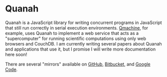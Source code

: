 Quanah
======

Quanah is a JavaScript library for writing concurrent programs in JavaScript
that still run correctly in serial execution environments.
[Qmachine](http://qmachine.org), for example, uses Quanah to implement a web
service that acts as a "supercomputer" for running scientific computations
using only web browsers and CouchDB. I am currently writing several papers
about Quanah and applications that use it, but I promise I will write more
documentation here soon!

There are several "mirrors" available on
[GitHub](https://github.com/wilkinson/quanah),
[Bitbucket](https://bitbucket.org/wilkinson/quanah), and
[Google Code](https://quanah.googlecode.com).

